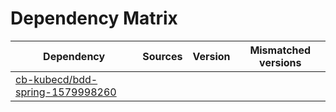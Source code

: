 # Dependency Matrix

Dependency | Sources | Version | Mismatched versions
---------- | ------- | ------- | -------------------
[cb-kubecd/bdd-spring-1579998260](https://github.com/cb-kubecd/bdd-spring-1579998260.git) |  | []() | 
